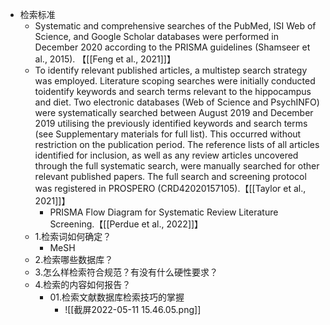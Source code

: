  - 检索标准
	- Systematic and comprehensive searches of the PubMed, ISI Web of Science, and Google Scholar databases were performed in December 2020 according to the PRISMA guidelines (Shamseer et al., 2015). 【[[Feng et al., 2021]]】
	- To identify relevant published articles, a multistep search strategy was employed. Literature scoping searches were initially conducted toidentify keywords and search terms relevant to the hippocampus and diet. Two electronic databases (Web of Science and PsychINFO) were systematically searched between August 2019 and December 2019 utilising the previously identified keywords and search terms (see Supplementary materials for full list). This occurred without restriction on the publication period. The reference lists of all articles identified for inclusion, as well as any review articles uncovered through the full systematic search, were manually searched for other relevant published papers. The full search and screening protocol was registered in PROSPERO (CRD42020157105).【[[Taylor et al., 2021]]】
		- PRISMA Flow Diagram for Systematic Review Literature Screening.【[[Perdue et al., 2022]]】
	- 1.检索词如何确定？
		- MeSH
	- 2.检索哪些数据库？
	- 3.怎么样检索符合规范？有没有什么硬性要求？
	- 4.检索的内容如何报告？
		- 01.检索文献数据库检索技巧的掌握
			- ![[截屏2022-05-11 15.46.05.png]]